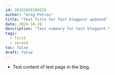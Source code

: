 ```yaml
---
id: 20241028190226
author: "Greg Petrov"
title: "Test Title for Test blogpost updated"
date: 2024-10-28
description: "Test summary for test blogpost."
tags:
  - first
  - second
toc: false
draft: false
---
```


- Test content of test page in the blog.
